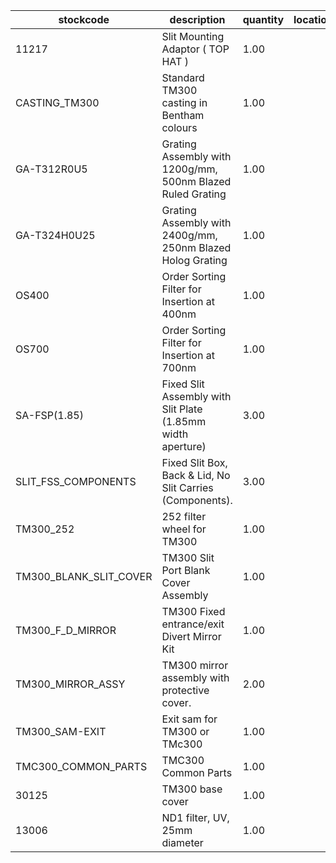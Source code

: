 |stockcode|description|quantity|location|
|---------|-----------|--------|--------|
|11217|Slit Mounting Adaptor ( TOP HAT )|1.00||
|CASTING_TM300|Standard TM300 casting in Bentham colours|1.00||
|GA-T312R0U5|Grating Assembly with 1200g/mm, 500nm Blazed Ruled Grating|1.00||
|GA-T324H0U25|Grating Assembly with 2400g/mm, 250nm Blazed Holog Grating|1.00||
|OS400|Order Sorting Filter for Insertion at 400nm|1.00||
|OS700|Order Sorting Filter for Insertion at 700nm|1.00||
|SA-FSP(1.85)|Fixed Slit Assembly with Slit Plate (1.85mm width aperture)|3.00||
|SLIT_FSS_COMPONENTS|Fixed Slit Box, Back & Lid, No Slit Carries (Components).|3.00||
|TM300_252|252 filter wheel for TM300|1.00||
|TM300_BLANK_SLIT_COVER|TM300 Slit Port Blank Cover Assembly|1.00||
|TM300_F_D_MIRROR|TM300 Fixed entrance/exit Divert Mirror Kit|1.00||
|TM300_MIRROR_ASSY|TM300 mirror assembly with protective cover.|2.00||
|TM300_SAM-EXIT|Exit sam for TM300 or TMc300|1.00||
|TMC300_COMMON_PARTS|TMC300 Common Parts|1.00||
|30125|TM300 base cover|1.00||
|13006|ND1 filter, UV, 25mm diameter|1.00||
